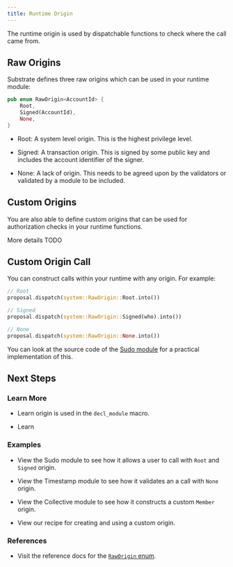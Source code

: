 ```yaml
---
title: Runtime Origin
---
```


The runtime origin is used by dispatchable functions to check where the call came from.

## Raw Origins

Substrate defines three raw origins which can be used in your runtime module:

```rust
pub enum RawOrigin<AccountId> {
	Root,
	Signed(AccountId),
	None,
}
```

- Root: A system level origin. This is the highest privilege level.

- Signed: A transaction origin. This is signed by some public key and includes the account
  identifier of the signer.

- None: A lack of origin. This needs to be agreed upon by the validators or validated by a module to
  be included.

## Custom Origins

You are also able to define custom origins that can be used for authorization checks in your runtime
functions.

More details TODO

## Custom Origin Call

You can construct calls within your runtime with any origin. For example:

```rust
// Root
proposal.dispatch(system::RawOrigin::Root.into())

// Signed
proposal.dispatch(system::RawOrigin::Signed(who).into())

// None
proposal.dispatch(system::RawOrigin::None.into())
```

You can look at the source code of the
[Sudo module](https://substrate.dev/rustdocs/v2.0.0-rc6/pallet_sudo/index.html) for a practical
implementation of this.

## Next Steps

### Learn More

- Learn origin is used in the `decl_module` macro.

- Learn

### Examples

- View the Sudo module to see how it allows a user to call with `Root` and `Signed` origin.

- View the Timestamp module to see how it validates an a call with `None` origin.

- View the Collective module to see how it constructs a custom `Member` origin.

- View our recipe for creating and using a custom origin.

### References

- Visit the reference docs for the
  [`RawOrigin` enum](https://substrate.dev/rustdocs/v2.0.0-rc6/frame_system/enum.RawOrigin.html).
